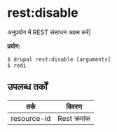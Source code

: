 # rest:disable
अनुप्रयोग में REST संसाधन अक्षम करें|

**प्रयोग:**
```
$ drupal rest:disable [arguments]
$ redi  
```

## उपलब्ध तर्कों
तर्क | विवरण
---------|-------------
resource-id | Rest क्रमांक
